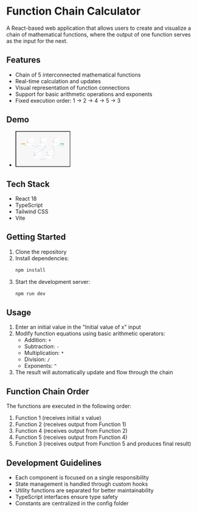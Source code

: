 # Function Chain Calculator

A React-based web application that allows users to create and visualize a chain of mathematical functions, where the output of one function serves as the input for the next.

## Features

- Chain of 5 interconnected mathematical functions
- Real-time calculation and updates
- Visual representation of function connections
- Support for basic arithmetic operations and exponents
- Fixed execution order: 1 → 2 → 4 → 5 → 3

## Demo

- <img src="./src/utils/img.png" width="30%">

## Tech Stack

- React 18
- TypeScript
- Tailwind CSS
- Vite


## Getting Started

1. Clone the repository
2. Install dependencies:
   ```bash
   npm install
   ```
3. Start the development server:
   ```bash
   npm run dev
   ```

## Usage

1. Enter an initial value in the "Initial value of x" input
2. Modify function equations using basic arithmetic operators:
   - Addition: `+`
   - Subtraction: `-`
   - Multiplication: `*`
   - Division: `/`
   - Exponents: `^`
3. The result will automatically update and flow through the chain

## Function Chain Order

The functions are executed in the following order:
1. Function 1 (receives initial x value)
2. Function 2 (receives output from Function 1)
3. Function 4 (receives output from Function 2)
4. Function 5 (receives output from Function 4)
5. Function 3 (receives output from Function 5 and produces final result)

## Development Guidelines

- Each component is focused on a single responsibility
- State management is handled through custom hooks
- Utility functions are separated for better maintainability
- TypeScript interfaces ensure type safety
- Constants are centralized in the config folder



